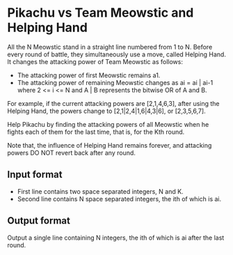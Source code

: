 # Pikachu vs Team Meowstic and Helping Hand

All the N Meowstic stand in a straight line numbered from 1 to N. Before every round of battle, they simultaneously use a move, called Helping Hand. It changes the attacking power of Team Meowstic as follows:

- The attacking power of first Meowstic remains a1.
- The attacking power of remaining Meowstic changes as ai = ai | ai-1 where 2 <= i <= N and A | B represents the bitwise OR of A and B.

For example, if the current attacking powers are [2,1,4,6,3], after using the Helping Hand, the powers change to [2,1|2,4|1,6|4,3|6], or [2,3,5,6,7].

Help Pikachu by finding the attacking powers of all Meowstic when he fights each of them for the last time, that is, for the Kth round.

Note that, the influence of Helping Hand remains forever, and attacking powers DO NOT revert back after any round.

## Input format

- First line contains two space separated integers, N and K.
- Second line contains N space separated integers, the ith of which is ai.

## Output format

Output a single line containing N integers, the ith of which is ai after the last round.
